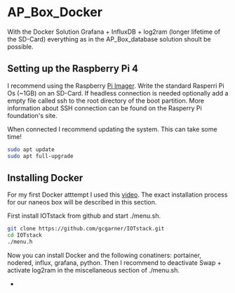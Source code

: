 # AP_Box_Docker
With the Docker Solution Grafana + InfluxDB + log2ram (longer lifetime of the SD-Card) everything as in the AP_Box_database solution shoult be possible.

## Setting up the Raspberry Pi 4
I recommend using the Raspberry [Pi Imager](https://www.raspberrypi.org/downloads/ "Pi Imager Download Page"). Write the standard Rasperri Pi Os (~1GB) on an SD-Card.
If headless connection is needed optionally add a empty file called ssh to the root directory of the boot partition.
More information about SSH connection can be found on the Rasperry Pi foundation's site.

When connected I recommend updating the system. This can take some time!
```Bash
sudo apt update
sudo apt full-upgrade
```

## Installing Docker
For my first Docker atttempt I used this [video](https://www.youtube.com/watch?time_continue=29&v=a6mjt8tWUws&feature=emb_logo). The exact installation process for our naneos box will be described in this section.

First install IOTstack from github and start ./menu.sh.
```Bash
git clone https://github.com/gcgarner/IOTstack.git
cd IOTstack
./menu.h
```

Now you can install Docker and the following conatiners: portainer, nodered, influx, grafana, python.
Then I recommend to deactivate Swap + activate log2ram in the miscellaneous section of ./menu.sh.

-